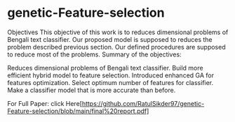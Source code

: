 # genetic-Feature-selection

Objectives
This objective of this work is to reduces dimensional problems of Bengali text classifier. Our proposed model is supposed to reduces the problem described previous section. Our defined procedures are supposed to reduce most of the problems. Summary of the objectives:
	
  Reduces dimensional problems of Bengali text classifier. 
	Build more efficient hybrid model to feature selection.
	Introduced enhanced GA for features optimization.
	Select optimum number of features for classifier.
	Make a classifier model that is more accurate than before.




For Full Paper: click Here[https://github.com/RatulSikder97/genetic-Feature-selection/blob/main/final%20report.pdf]
